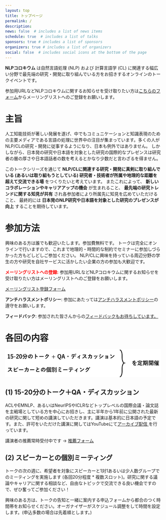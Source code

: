 ```yaml
---
layout: top
title: トップページ
permalink: /
description:
news: false  # includes a list of news items
schedule: true  # includes a list of talks
sponsors: true # includes a list of sponsors
organizers: true # includes a list of organizers
social: false  # includes social icons at the bottom of the page
---
```


**NLPコロキウム** は自然言語処理 (NLP) および 計算言語学 (CL) に関連する幅広い分野で最先端の研究・開発に取り組んでいる方をお招きするオンラインのトークイベントです。

参加用URLなどNLPコロキウムに関するお知らせを受け取りたい方は[こちらのフォーム](https://docs.google.com/forms/d/e/1FAIpQLSdoLi9-yUvNfQAP_a71HRIBhLsXjwOPhEV-QdJXRvKPyiU5dQ/viewform?usp=sf_link)からメーリングリストへのご登録をお願いします。


<div id="next-talk"></div>
<script src="{{ '/assets/js/next_talk.js' | relative_url }}"></script>


# 主旨

人工知能技術が著しい発展を遂げ、中でもコミュニケーションと知識表現のための主要メディアである言語の処理に世界中の注目が集まっています。多くの人がNLP/CLの研究・開発に従事するようになり、日本も例外ではありません。
しかしながら、日本発の研究や日本語を対象とした研究の国際的なプレゼンスは研究者の層の厚さや日本語話者の数を考えるとかなり少数だと言わざるを得ません。

このトークシリーズを通じて **NLP/CLに関連する研究・開発に真剣に取り組んでいる (あるいは取り組もうとしている) 研究者・技術者が所属や地理的な距離を超えて交流できる場** をつくりたいと考えています。
またこれによって、
**新しいコラボレーションやキャリアアップの機会** が生まれること、
**最先端の研究トレンドに関する知見が共有** され各参加者により所属先に知見を広めていただけること、
最終的には **日本発のNLP研究や日本語を対象とした研究のプレゼンスが向上** することを期待しています。


# 参加方法

興味のある方は誰でも歓迎いたします。参加費無料です。
トークは完全にオンラインで行いますので、これまで地理的・時間的な制約でセミナーに参加しづらかった方もどしどしご参加ください。
NLP/CLに興味を持っている周辺分野の学生の方や研究を自社サービスに活かしたい企業の方の参加も大歓迎です。

<p class="mb-0"><b><font color='red'>メーリングリストへの登録:</font></b> 参加用URLなどNLPコロキウムに関するお知らせを受け取りたい方はメーリングリストへのご登録をお願いします。</p>

<p class="text-center mt-0">
<a class="btn btn-outline-danger" href="https://docs.google.com/forms/d/e/1FAIpQLSdoLi9-yUvNfQAP_a71HRIBhLsXjwOPhEV-QdJXRvKPyiU5dQ/viewform?usp=sf_link" role="button" target="_blank">メーリングリスト登録フォーム</a>
</p>

**アンチハラスメントポリシー**: 参加にあたっては[アンチハラスメントポリシー](/anti-harassment_policy/)の遵守をお願いします。

**フィードバック**: 参加された皆さんからの[フィードバックもお待ちしています。](https://docs.google.com/forms/d/e/1FAIpQLSe5XVK37sHc2ZPu6vIk3VEIjjtgplWqWze9yrMgnnDr6ooorw/viewform?usp=sf_link)


# 各回の内容

<img class="img-contents" src="/assets/img/colloquium-overview.png" alt="15-20分程度のトーク+QA、スピーカーとの個別ミーティングを定期開催">

## (1) 15-20分のトーク＋QA・ディスカッション

ACLやEMNLP、あるいはNeurIPSやICLRなどトップレベルの国際会議・論文誌を主戦場としている方を中心にお招きし、主に半年から1年前に公開された最新の研究に関して短めの講演していただきます。講演は基本的に日本語の予定です。また、許可をいただけた講演に関してはYouTubeにて[アーカイブ配信 <i class="fab fa-youtube"></i>](https://www.youtube.com/channel/UCHMmZqchxs-kiBEEyoIUkNw)を行っています。

講演者の推薦常時受付中です →
<a class="btn btn-outline-danger btn-sm" href="https://docs.google.com/forms/d/e/1FAIpQLSdlX-f9ybTi6DeXmd1HILInb1wovKeBxKSxZct8cqppCwBvfw/viewform?usp=sf_link" role="button" target="_blank">推薦フォーム</a>

## (2) スピーカーとの個別ミーティング

トークの次の週に、希望者を対象にスピーカーと1対1あるいは少人数グループでのミーティングを実施します (各回20分程度 * 複数スロット)。研究に関する議論やキャリアに関する相談など、自由なトピックで交流できる良い機会ですので、ぜひ奮ってご参加ください！

興味のある方は、トークの告知と一緒に案内する申込フォームから都合のつく時間帯をお知らせください。オーガナイザーがスケジュール調整をして時間を設定します。(申込多数の場合は先着順とします。)

